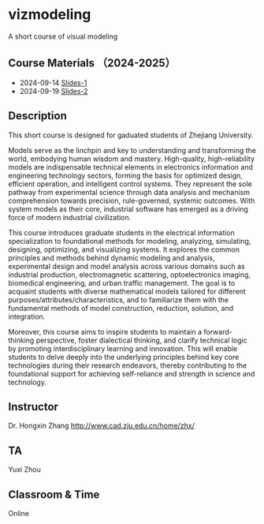 # vizmodeling
A short course of visual modeling

## Course Materials （2024-2025）
- 2024-09-14 [Slides-1](https://github.com/hongxin/vizmodeling/blob/main/2024/vizmodeling-1.pdf)
- 2024-09-19 [Slides-2](https://github.com/hongxin/vizmodeling/blob/main/2024/vizmodeling-2.pdf)

## Description
This short course is designed for gaduated students of Zhejiang University. 

Models serve as the linchpin and key to understanding and transforming the world, embodying human wisdom and mastery. High-quality, high-reliability models are indispensable technical elements in electronics information and engineering technology sectors, forming the basis for optimized design, efficient operation, and intelligent control systems. They represent the sole pathway from experimental science through data analysis and mechanism comprehension towards precision, rule-governed, systemic outcomes. With system models as their core, industrial software has emerged as a driving force of modern industrial civilization.

This course introduces graduate students in the electrical information specialization to foundational methods for modeling, analyzing, simulating, designing, optimizing, and visualizing systems. It explores the common principles and methods behind dynamic modeling and analysis, experimental design and model analysis across various domains such as industrial production, electromagnetic scattering, optoelectronics imaging, biomedical engineering, and urban traffic management. The goal is to acquaint students with diverse mathematical models tailored for different purposes/attributes/characteristics, and to familiarize them with the fundamental methods of model construction, reduction, solution, and integration.

Moreover, this course aims to inspire students to maintain a forward-thinking perspective, foster dialectical thinking, and clarify technical logic by promoting interdisciplinary learning and innovation. This will enable students to delve deeply into the underlying principles behind key core technologies during their research endeavors, thereby contributing to the foundational support for achieving self-reliance and strength in science and technology.

## Instructor
Dr. Hongxin Zhang http://www.cad.zju.edu.cn/home/zhx/

## TA
Yuxi Zhou  

## Classroom & Time
Online
